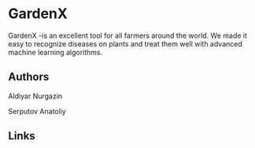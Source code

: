 # GardenX

GardenX -is an excellent tool for all farmers around the world. We made it easy to recognize diseases on plants and treat them well with advanced machine learning algorithms.

## Authors

Aldiyar Nurgazin

Serputov Anatoliy

## Links
